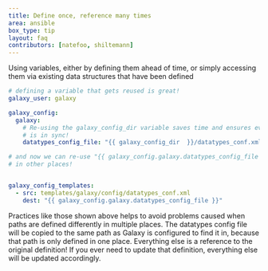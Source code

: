 ```yaml
---
title: Define once, reference many times
area: ansible
box_type: tip
layout: faq
contributors: [natefoo, shiltemann]
---
```


Using variables, either by defining them ahead of time, or simply accessing them via existing data structures that have been defined

```yaml
# defining a variable that gets reused is great!
galaxy_user: galaxy

galaxy_config:
  galaxy:
    # Re-using the galaxy_config_dir variable saves time and ensures everything
    # is in sync!
    datatypes_config_file: "{{ galaxy_config_dir  }}/datatypes_conf.xml"

# and now we can re-use "{{ galaxy_config.galaxy.datatypes_config_file }}"
# in other places!


galaxy_config_templates:
  - src: templates/galaxy/config/datatypes_conf.xml
    dest: "{{ galaxy_config.galaxy.datatypes_config_file }}"
```

Practices like those shown above helps to avoid problems caused when paths are defined differently in multiple places. The datatypes config file will be copied to the same path as Galaxy is configured to find it in, because that path is only defined in one place. Everything else is a reference to the original definition! If you ever need to update that definition, everything else will be updated accordingly.
